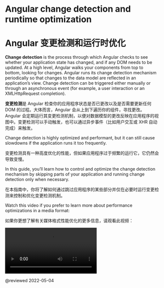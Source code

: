# Angular change detection and runtime optimization

# Angular 变更检测和运行时优化

**Change detection** is the process through which Angular checks to see whether your application state has changed, and if any DOM needs to be updated. At a high level, Angular walks your components from top to bottom, looking for changes. Angular runs its change detection mechanism periodically so that changes to the data model are reflected in an application’s view. Change detection can be triggered either manually or through an asynchronous event (for example, a user interaction or an XMLHttpRequest completion).

**变更检测**是 Angular 检查你的应用程序状态是否已更改以及是否需要更新任何 DOM 的过程。大体而言，Angular 会从上到下遍历你的组件，寻找更改。Angular 会定期运行其变更检测机制，以便对数据模型的更改反映在应用程序的视图中。变更检测可以手动触发，也可以通过异步事件（比如用户交互或 XHR 自动完成）来触发。

Change detection is highly optimized and performant, but it can still cause slowdowns if the application runs it too frequently.

变更检测具有一种高度优化的性能，但如果应用程序过于频繁的运行它，它仍然会导致变慢。

In this guide, you’ll learn how to control and optimize the change detection mechanism by skipping parts of your application and running change detection only when necessary.

在本指南中，你将了解如何通过跳过应用程序的某些部分并仅在必要时运行变更检测来控制和优化变更检测机制。

Watch this video if you prefer to learn more about performance optimizations in a media format:

如果你更想了解有关媒体格式性能优化的更多信息，请观看此视频：

<div class="video-container">
  <video controls>
    <source src="http://videos.angular.cn/4 Runtime Performance Optimizations-f8sA-i6gkGQ.webm" type="video/webm">
    <source src="http://videos.angular.cn/4 Runtime Performance Optimizations-f8sA-i6gkGQ.mp4" type="video/mp4">
    <track src="http://videos.angular.cn/4 Runtime Performance Optimizations-f8sA-i6gkGQ.en.vtt" label="English" kind="subtitles" srclang="en">
    <track src="http://videos.angular.cn/4 Runtime Performance Optimizations-f8sA-i6gkGQ.cn.vtt" label="简体中文" kind="subtitles" srclang="cn" default>
    <p>注意：本视频不支持 IE 浏览器</p>
  </video>
</div>

@reviewed 2022-05-04